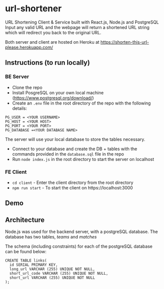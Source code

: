 # url-shortener

URL Shortening Client &amp; Service built with React.js, Node.js and PostgreSQL
Input any valid URL and the webpage will return a shortened URL string which will redirect you back to the original URL.  

Both server and client are hosted on Heroku at https://shorten-this-url-please.herokuapp.com/

## Instructions (to run locally)
### BE Server
- Clone the repo
- Install PosgreSQL on your own local machine (https://www.postgresql.org/download/) 
- Create an `.env` file in the root directory of the repo with the following details:
```
PG_USER = <YOUR USERNAME>
PG_HOST = <YOUR HOST>
PG_PORT = <YOUR PORT>
PG_DATABASE =<YOUR DATABASE NAME>
```
The server will use your local database to store the tables necessary. 
- Connect to your database and create the DB + tables with the commands provided in the `database.sql` file in the repo
- Run `node index.js` in the root directory to start the server on localhost

### FE Client
- `cd client` - Enter the client directory from the root directory
- `npm run start` - To start the client on https://localhost:3000

## Demo

## Architecture
Node.js was used for the backend server, with a postgreSQL database. The database has two tables, *teams* and *matches*

The schema (including constraints) for each of the postgreSQL database can be found below: 
```
CREATE TABLE links(
  id SERIAL PRIMARY KEY,
  long_url VARCHAR (255) UNIQUE NOT NULL,
  short_url_code VARCHAR (255) UNIQUE NOT NULL,
  short_url VARCHAR (255) UNIQUE NOT NULL
);

```
